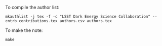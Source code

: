 To compile the author list:

```
mkauthlist -j tex -f -c "LSST Dark Energy Science Collaboration" --cntrb contributions.tex authors.csv authors.tex
```

To make the note:

```
make
```
